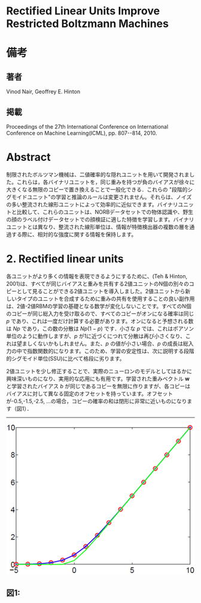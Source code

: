# Rectified Linear Units Improve Restricted Boltzmann Machines

# 備考
## 著者
Vinod Nair, Geoffrey E. Hinton

## 掲載
Proceedings of the 27th International Conference on International Conference on Machine Learning(ICML), pp. 807--814, 2010.

# Abstract

制限されたボルツマン機械は、二値確率的な隠れユニットを用いて開発されました。これらは，各バイナリユニットを，同じ重みを持つが負のバイアスが徐々に大きくなる無限のコピーで置き換えることで一般化できる．これらの "段階的シグモイドユニット"の学習と推論のルールは変更されません。それらは、ノイズの多い整流された線形ユニットによって効率的に近似できます。バイナリユニットと比較して、これらのユニットは、NORBデータセットでの物体認識や、野生の顔のラベル付けデータセットでの顔検証に適した特徴を学習します。バイナリユニットとは異なり、整流された線形単位は、情報が特徴検出器の複数の層を通過する際に、相対的な強度に関する情報を保持します。

# 2. Rectified linear units

各ユニットがより多くの情報を表現できるようにするために、(Teh & Hinton, 2001)は、すべてが同じバイアスと重みを共有する2値ユニットのN個の別々のコピーとして見ることができる2値ユニットを導入しました。2値ユニットから新しいタイプのユニットを合成するために重みの共有を使用することの良い副作用は、2値-2値RBMの学習の基礎となる数学が変化しないことです。すべてのN個のコピーが同じ総入力を受け取るので、すべてのコピーがオンになる確率は同じ $p$ であり、これは一度だけ計算する必要があります。オンになると予想される数は $Np$ であり，この数の分散は $Np(1-p)$ です．小さな $p$ では、これはポアソン単位のように動作しますが、$p$ が1に近づくにつれて分散は再び小さくなり、これは望ましくないかもしれません。また、$p$ の値が小さい場合、$p$ の成長は総入力の中で指数関数的になります。このため、学習の安定性は、次に説明する段階的シグモイド単位(SSU)に比べて格段に劣ります。

2値ユニットを少し修正することで、実際のニューロンのモデルとしてはるかに興味深いものになり、実用的な応用にも有用です。学習された重みベクトル $\bm{w}$ と学習されたバイアス $b$ が同じであるコピーを無限に作りますが、各コピーはバイアスに対して異なる固定のオフセットを持っています。オフセットが-0.5,-1.5,-2.5, ...の場合，コピーの確率の和は閉形に非常に近いものになります（図1）．

---
![図1](../画像/図1.png)

図1: 
---